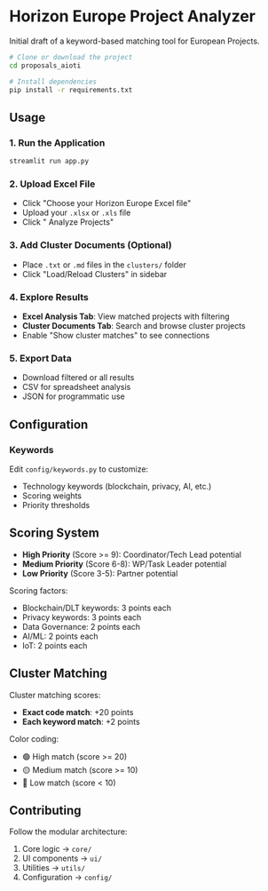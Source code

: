 # Horizon Europe Project Analyzer
Initial draft of a keyword-based matching tool for European Projects.


```bash
# Clone or download the project
cd proposals_aioti

# Install dependencies
pip install -r requirements.txt
```

## Usage

### 1. Run the Application

```bash
streamlit run app.py
```

### 2. Upload Excel File

- Click "Choose your Horizon Europe Excel file"
- Upload your `.xlsx` or `.xls` file
- Click " Analyze Projects"

### 3. Add Cluster Documents (Optional)

- Place `.txt` or `.md` files in the `clusters/` folder
- Click "Load/Reload Clusters" in sidebar

### 4. Explore Results

- **Excel Analysis Tab**: View matched projects with filtering
- **Cluster Documents Tab**: Search and browse cluster projects
- Enable "Show cluster matches" to see connections

### 5. Export Data

- Download filtered or all results
- CSV for spreadsheet analysis
- JSON for programmatic use

##  Configuration

### Keywords

Edit `config/keywords.py` to customize:
- Technology keywords (blockchain, privacy, AI, etc.)
- Scoring weights
- Priority thresholds


## Scoring System

- **High Priority** (Score >= 9): Coordinator/Tech Lead potential
- **Medium Priority** (Score 6-8): WP/Task Leader potential
- **Low Priority** (Score 3-5): Partner potential

Scoring factors:
- Blockchain/DLT keywords: 3 points each
- Privacy keywords: 3 points each
- Data Governance: 2 points each
- AI/ML: 2 points each
- IoT: 2 points each

## Cluster Matching

Cluster matching scores:
- **Exact code match**: +20 points
- **Each keyword match**: +2 points

Color coding:
- 🟢 High match (score >= 20)
- 🟡 Medium match (score >= 10)
- 🔵 Low match (score < 10)

## Contributing

Follow the modular architecture:
1. Core logic → `core/`
2. UI components → `ui/`
3. Utilities → `utils/`
4. Configuration → `config/`
